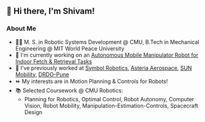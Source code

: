 ## 👋 Hi there, I'm Shivam! 

### About Me
- 🧑‍🎓 M. S. in Robotic Systems Development @ CMU, B.Tech in Mechanical Engineering @ MIT World Peace University
- 🤖 I'm currently working on an [Autonomous Mobile Manipulator Robot for Indoor Fetch & Retrieval Tasks](https://youtu.be/Km9_RogBT0A)
- 🌱 I've previously worked at [Symbol Robotics](https://symbolrobotics.com/), [Asteria Aerospace](https://www.asteria.co.in), [SUN Mobility](https://www.sunmobility.com/), [DRDO-Pune](https://www.drdo.gov.in/labs-and-establishments/research-development-establishment-rdee)
- ⏩ My interests are in Motion Planning & Controls for Robots!
- 📚 Selected Coursework @ CMU Robotics:
  - Planning for Robotics, Optimal Control, Robot Autonomy, Computer Vision, Robot Mobility, Manipulation-Estimation-Controls, Spacecraft Design





<!--
**shivamtrip/shivamtrip** is a ✨ _special_ ✨ repository because its `README.md` (this file) appears on your GitHub profile.

Here are some ideas to get you started:

- 🔭 I’m currently working on ...
- 🌱 I’m currently learning ...
- 👯 I’m looking to collaborate on ...
- 🤔 I’m looking for help with ...
- 💬 Ask me about ...
- 📫 How to reach me: ...
- 😄 Pronouns: ...
- ⚡ Fun fact: ...
-->
